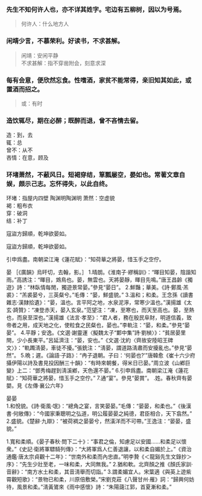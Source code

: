 
### 先生不知何许人也，亦不详其姓字。宅边有五柳树，因以为号焉。

> 何许人：什么地方人  

### 闲靖少言，不慕荣利。好读书，不求甚解。

> 闲靖：安闲平静  
不求甚解：指不穿凿附会，刻意求深  

### 每有会意，便欣然忘食。性嗜酒，家贫不能常得，亲旧知其如此，或置酒而招之。

> 或：有时  

### 造饮辄尽，期在必醉；既醉而退，曾不吝情去留。

造：到，去  
辄：总   
曾不：从不  
吝情：在意，顾及  


### 环堵萧然，不蔽风日。短褐穿结，箪瓢屡空，晏如也。常著文章自娱，颇示己志。忘怀得失，以此自终。

环堵：指屋内四壁  陶渊明陶渊明
萧然：空虚貌  
褐：粗布衣  
穿：破洞  
结：补丁  




寇盜方歸順，乾坤欲晏如。

寇盜方歸順，乾坤欲晏如。


引申爲盡。南朝梁江淹《蓮花賦》：“知荷華之將晏，惜玉手之空佇。

晏
［《廣韻》烏旰切，去翰，影。］
1.晴朗。《淮南子·繆稱訓》：“暉目知晏，陰諧知雨。”高誘注：“暉目，鴆鳥也。晏，無雲也。天將晏靜，暉目先鳴。”唐王昌齡《獨遊》詩：“林臥情每閒，獨遊景常晏。”參見“晏日”。
2.鮮豔；華美。《詩·鄭風·羔裘》：“羔裘晏兮，三英粲兮。”毛傳：“晏，鮮盛貌。”
3.溫和；和柔。王念孫《讀書雜志·漢隸拾遺》：“晏，溫也。言平阿之地，水泉泥濘，常寒少溫也。”漢揚雄《太玄·踦贊》：“凍登赤天，晏入玄泉。”范望注：“凍，至寒也，而天至高也。晏，至熱也，而泉至深也。”漢揚雄《法言·孝至》：“君人者，務在殷民阜財，明道信義，致帝者之用，成天地之化，使粒食之民粲也，晏也。”李軌注：“晏，和柔。”參見“晏晏”。
4.平靜；安逸。《文選·謝靈運〈擬魏太子“鄴中集”詩·劉楨〉》：“貧居晏里閈，少小長東平。”呂延濟注：“晏，安也。”《文選·沈約〈齊故安陸昭王碑文〉》：“軌躅淸晏，車徒不擾。”張銑注：“淸晏，謂道路淸肅而安擾亂也。”參見“晏然”。
5.晩；遲。《論語·子路》：“冉子退朝。子曰：‘何晏也?’”唐韓愈《崔十六少府攝伊陽以詩及書見投因酬三十韻》：“有時來朝餐，得米日已晏。”周立波《山鄕巨變》上二：“鄧秀梅趕到淸溪鄕，天色還不晏。”
6.引申爲盡。南朝梁江淹《蓮花賦》：“知荷華之將晏，惜玉手之空佇。”
7.通“宴”。參見“晏賞”。
.姓。春秋齊有晏嬰。見《左傳·襄公六年》

晏晏  
1.和悅貌。《詩·衛風·氓》：“總角之宴，言笑晏晏。”毛傳：“晏晏，和柔也。”《後漢書·何敞傳》：“今國家秉聰明之弘道，明公履晏晏之純德，君臣相合，天下翕然。”  
2.盛貌。《楚辭·九辯》：“被荷裯之晏晏兮，然潢洋而不可帶。”王逸注：“晏晏，盛貌。”

1.寬和柔順。《晏子春秋·問下二十》：“事君之倫，知慮足以安國……和柔足以懷衆。”《史記·衛將軍驃騎列傳》：“大將軍爲人仁善退讓，以和柔自媚於上。”《資治通鑑·唐太宗貞觀十二年》：“世南外和柔而內忠直。”明李贄《＜龍谿先生文錄抄＞序》：“先生少壯至老，一味和柔，大同無我。”
2.猶和軟。北齊顏之推《顏氏家訓·音辭》：“南方水土和柔，其音淸舉而切詣。”
3.謂柔媚宜人。宋葉適《與英上遊紫霄觀短歌》：“景物已和柔，川原倍敷榮。”宋劉克莊《八聲甘州·雁》詞：“歸興何妨待，風景和柔。”淸黃鷟來《雨中感懷》詩：“朱陽藹江郭，首夏漸和柔。”


